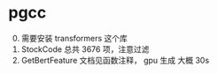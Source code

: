 # pgcc

0. 需要安装 transformers 这个库
1. StockCode 总共 3676 项，注意过滤
2. GetBertFeature 文档见函数注释， gpu 生成 大概 30s
